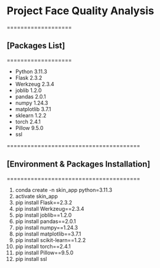 # Project Face Quality Analysis

===================
## [Packages List]
===================
- Python     3.11.3
- Flask      2.3.2
- Werkzeug   2.3.4
- joblib     1.2.0
- pandas     2.0.1
- numpy      1.24.3
- matplotlib 3.7.1
- sklearn    1.2.2
- torch      2.4.1
- Pillow     9.5.0
- ssl

=======================================
## [Environment & Packages Installation]
=======================================

1. conda create -n skin_app python=3.11.3
2. activate skin_app
3. pip install Flask==2.3.2
4. pip install Werkzeug==2.3.4
5. pip install joblib==1.2.0
6. pip install pandas==2.0.1
7. pip install numpy==1.24.3
8. pip install matplotlib==3.7.1
9. pip install scikit-learn==1.2.2
10. pip install torch==2.4.1
11. pip install Pillow==9.5.0
12. pip install ssl


